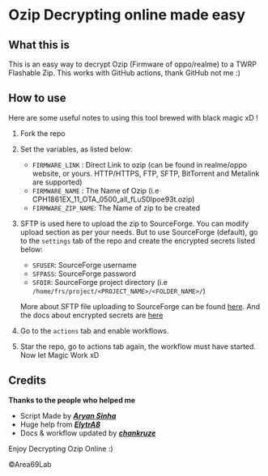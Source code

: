 # Ozip Decrypting online made easy #

## What this is ##

This is an easy way to decrypt Ozip (Firmware of oppo/realme) to a TWRP Flashable Zip. This works with GitHub actions, thank GitHub not me :)

## How to use ##

Here are some useful notes to using this tool brewed with black magic xD !

1. Fork the repo
1. Set the variables, as listed below:

    - `FIRMWARE_LINK` : Direct Link to ozip (can be found in realme/oppo website, or yours. HTTP/HTTPS, FTP, SFTP, BitTorrent and Metalink are supported)
    - `FIRMWARE_NAME` : The Name of Ozip (i.e CPH1861EX_11_OTA_0500_all_fLuS0Ipoe93t.ozip)
    - `FIRMWARE_ZIP_NAME`: The Name of zip to be created
1. SFTP is used here to upload the zip to SourceForge. You can modify upload section as per your needs. But to use SourceForge (default), go to the `settings` tab of the repo and create the encrypted secrets listed below:

    - `SFUSER`: SourceForge username
    - `SFPASS`: SourceForge password
    - `SFDIR`: SourceForge project directory (i.e `/home/frs/project/<PROJECT_NAME>/<FOLDER_NAME>/`)

    More about SFTP file uploading to SourceForge can be found [here](https://sourceforge.net/p/forge/documentation/Release%20Files%20for%20Download/#sftp). And the docs about encrypted secrets are [here](https://docs.github.com/en/actions/reference/encrypted-secrets)
1. Go to the `actions` tab and enable workflows.
1. Star the repo, go to actions tab again, the workflow must have started. Now let Magic Work xD

## Credits ##

**Thanks to the people who helped me**

- Script Made by [***Aryan Sinha***](https://github.com/techyminati)
- Huge help from [***ElytrA8***](https://github.com/Elytra8)
- Docs & workflow updated by [***chankruze***](https://github.com/chankruze)

Enjoy Decrypting Ozip Online :)

©Area69Lab
